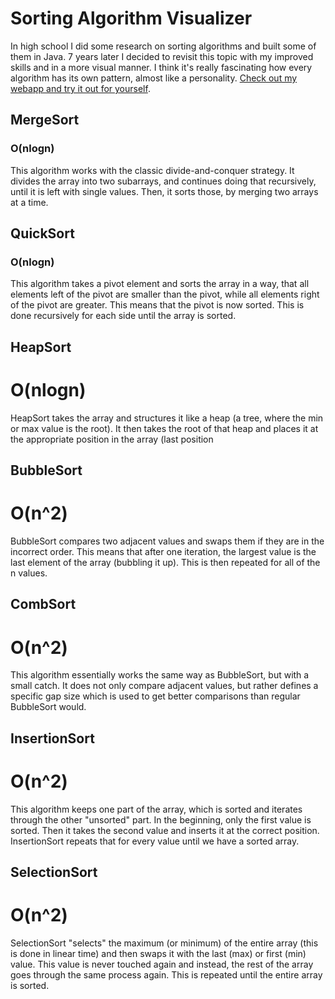 # Sorting Algorithm Visualizer
In high school I did some research on sorting algorithms and built some of them in Java. 7 years later I decided to revisit this topic with my improved skills and in a more visual manner. I think it's really fascinating how every algorithm has its own pattern, almost like a personality. [Check out my webapp and try it out for yourself](robosatch.github.com/sorting).

## MergeSort
### O(nlogn)
This algorithm works with the classic divide-and-conquer strategy. It divides the array into two subarrays, and continues doing that recursively, until it is left with single values. Then, it sorts those, by merging two arrays at a time.

## QuickSort
### O(nlogn)
This algorithm takes a pivot element and sorts the array in a way, that all elements left of the pivot are smaller than the pivot, while all elements right of the pivot are greater. This means that the pivot is now sorted. This is done recursively for each side until the array is sorted.

## HeapSort
# O(nlogn)
HeapSort takes the array and structures it like a heap (a tree, where the min or max value is the root). It then takes the root of that heap and places it at the appropriate position in the array (last position 

## BubbleSort
# O(n^2)
BubbleSort compares two adjacent values and swaps them if they are in the incorrect order. This means that after one iteration, the largest value is the last element of the array (bubbling it up). This is then repeated for all of the n values.

## CombSort
# O(n^2)
This algorithm essentially works the same way as BubbleSort, but with a small catch. It does not only compare adjacent values, but rather defines a specific gap size which is used to get better comparisons than regular BubbleSort would.

## InsertionSort
# O(n^2)
This algorithm keeps one part of the array, which is sorted and iterates through the other "unsorted" part. In the beginning, only the first value is sorted. Then it takes the second value and inserts it at the correct position. InsertionSort repeats that for every value until we have a sorted array.

## SelectionSort
# O(n^2)
SelectionSort "selects" the maximum (or minimum) of the entire array (this is done in linear time) and then swaps it with the last (max) or first (min) value. This value is never touched again and instead, the rest of the array goes through the same process again. This is repeated until the entire array is sorted.
